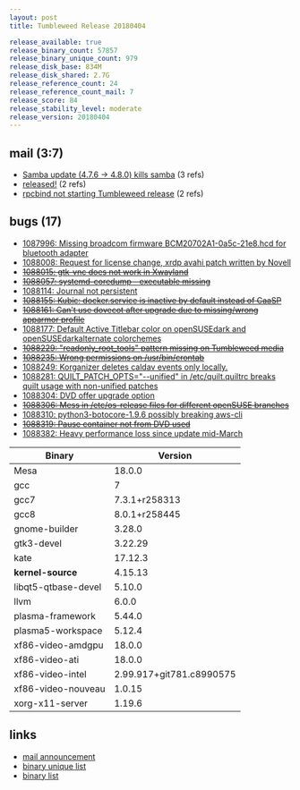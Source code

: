 ```yaml
---
layout: post
title: Tumbleweed Release 20180404

release_available: true
release_binary_count: 57857
release_binary_unique_count: 979
release_disk_base: 834M
release_disk_shared: 2.7G
release_reference_count: 24
release_reference_count_mail: 7
release_score: 84
release_stability_level: moderate
release_version: 20180404
---
```


## mail (3:7)

- [Samba update (4.7.6 -> 4.8.0) kills samba](https://lists.opensuse.org/opensuse-factory/2018-04/msg00278.html) (3 refs)
- [released!](https://lists.opensuse.org/opensuse-factory/2018-04/msg00353.html) (2 refs)
- [rpcbind not starting Tumbleweed release](https://lists.opensuse.org/opensuse-factory/2018-04/msg00288.html) (2 refs)

## bugs (17)

<!--more-->

- [1087996: Missing broadcom firmware BCM20702A1-0a5c-21e8.hcd for bluetooth adapter](https://bugzilla.opensuse.org/show_bug.cgi?id=1087996)
- [1088008: Request for license change, xrdp avahi patch written by Novell](https://bugzilla.opensuse.org/show_bug.cgi?id=1088008)
- ~~[1088015: gtk-vnc does not work in Xwayland](https://bugzilla.opensuse.org/show_bug.cgi?id=1088015)~~
- ~~[1088057: systemd-coredump - executable missing](https://bugzilla.opensuse.org/show_bug.cgi?id=1088057)~~
- [1088114: Journal not persistent](https://bugzilla.opensuse.org/show_bug.cgi?id=1088114)
- ~~[1088155: Kubic: docker.service is inactive by default instead of CaaSP](https://bugzilla.opensuse.org/show_bug.cgi?id=1088155)~~
- ~~[1088161: Can't use dovecot after upgrade due to missing/wrong apparmor profile](https://bugzilla.opensuse.org/show_bug.cgi?id=1088161)~~
- [1088177: Default Active Titlebar color on openSUSEdark and openSUSEdarkalternate colorchemes](https://bugzilla.opensuse.org/show_bug.cgi?id=1088177)
- ~~[1088229: "readonly_root_tools" pattern missing on Tumbleweed media](https://bugzilla.opensuse.org/show_bug.cgi?id=1088229)~~
- ~~[1088235: Wrong permissions on /usr/bin/crontab](https://bugzilla.opensuse.org/show_bug.cgi?id=1088235)~~
- [1088249: Korganizer deletes caldav events only locally.](https://bugzilla.opensuse.org/show_bug.cgi?id=1088249)
- [1088281: QUILT_PATCH_OPTS="--unified" in /etc/quilt.quiltrc breaks quilt usage with non-unified patches](https://bugzilla.opensuse.org/show_bug.cgi?id=1088281)
- [1088304: DVD offer upgrade option](https://bugzilla.opensuse.org/show_bug.cgi?id=1088304)
- ~~[1088306: Mess in /etc/os-release files for different openSUSE branches](https://bugzilla.opensuse.org/show_bug.cgi?id=1088306)~~
- [1088310: python3-botocore-1.9.6 possibly breaking aws-cli](https://bugzilla.opensuse.org/show_bug.cgi?id=1088310)
- ~~[1088319: Pause container not from DVD used](https://bugzilla.opensuse.org/show_bug.cgi?id=1088319)~~
- [1088382: Heavy performance loss since update mid-March](https://bugzilla.opensuse.org/show_bug.cgi?id=1088382)

Binary | Version
--- | ---
Mesa | 18.0.0
gcc | 7
gcc7 | 7.3.1+r258313
gcc8 | 8.0.1+r258445
gnome-builder | 3.28.0
gtk3-devel | 3.22.29
kate | 17.12.3
**kernel-source** | 4.15.13
libqt5-qtbase-devel | 5.10.0
llvm | 6.0.0
plasma-framework | 5.44.0
plasma5-workspace | 5.12.4
xf86-video-amdgpu | 18.0.0
xf86-video-ati | 18.0.0
xf86-video-intel | 2.99.917+git781.c8990575
xf86-video-nouveau | 1.0.15
xorg-x11-server | 1.19.6

## links

- [mail announcement](https://lists.opensuse.org/opensuse-factory/2018-04/msg00273.html)
- [binary unique list](http://download.tumbleweed.boombatower.com/20180404/rpm.unique.list)
- [binary list](http://download.tumbleweed.boombatower.com/20180404/rpm.list)
